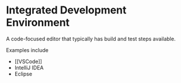 # Integrated Development Environment

A code-focused editor that typically has build and test steps available.

Examples include
- [[VSCode]]
- IntelliJ IDEA
- Eclipse

